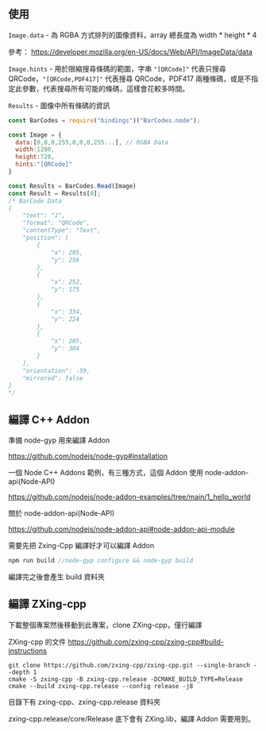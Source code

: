 ## 使用

`Image.data` - 為 RGBA 方式排列的圖像資料，array 總長度為 width * height * 4

參考： https://developer.mozilla.org/en-US/docs/Web/API/ImageData/data

`Image.hints` - 用於限縮搜尋條碼的範圍，字串 `"[QRCode]"` 代表只搜尋QRCode，`"[QRCode,PDF417]"` 代表搜尋 QRCode，PDF417 兩種條碼，或是不指定此參數，代表搜尋所有可能的條碼，這樣會花較多時間。

`Results` - 圖像中所有條碼的資訊

```js
const BarCodes = require("bindings")("BarCodes.node");

const Image = {
  data:[0,0,0,255,0,0,0,255...], // RGBA Data
  width:1280,
  height:720,
  hints:"[QRCode]" 
}

const Results = BarCodes.Read(Image)
const Result = Results[0];
/* BarCode Data
{
    "text": "1",
    "format": "QRCode",
    "contentType": "Text",
    "position": [
        {
            "x": 205,
            "y": 256
        },
        {
            "x": 252,
            "y": 175
        },
        {
            "x": 334,
            "y": 224
        },
        {
            "x": 285,
            "y": 304
        }
    ],
    "orientation": -59,
    "mirrored": false
}
*/
```

## 編譯 C++ Addon

準備 node-gyp 用來編譯 Addon

https://github.com/nodejs/node-gyp#installation

一個 Node C++ Addons 範例，有三種方式，這個 Addon 使用 node-addon-api(Node-API)

https://github.com/nodejs/node-addon-examples/tree/main/1_hello_world

關於 node-addon-api(Node-API)

https://github.com/nodejs/node-addon-api#node-addon-api-module

需要先把 Zxing-Cpp 編譯好才可以編譯 Addon

```js
npm run build //node-gyp configure && node-gyp build
```

編譯完之後會產生 build 資料夾

## 編譯 ZXing-cpp

下載整個專案然後移動到此專案，clone ZXing-cpp，僅行編譯

ZXing-cpp 的文件 https://github.com/zxing-cpp/zxing-cpp#build-instructions

```
git clone https://github.com/zxing-cpp/zxing-cpp.git --single-branch --depth 1
cmake -S zxing-cpp -B zxing-cpp.release -DCMAKE_BUILD_TYPE=Release
cmake --build zxing-cpp.release --config release -j8
```

目錄下有 zxing-cpp、zxing-cpp.release 資料夾

zxing-cpp.release/core/Release 底下會有 ZXing.lib，編譯 Addon 需要用到。


